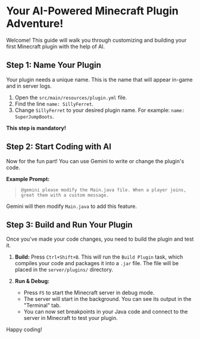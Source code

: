 # Your AI-Powered Minecraft Plugin Adventure!

Welcome! This guide will walk you through customizing and building your first Minecraft plugin with the help of AI.

## Step 1: Name Your Plugin

Your plugin needs a unique name. This is the name that will appear in-game and in server logs.

1.  Open the `src/main/resources/plugin.yml` file.
2.  Find the line `name: SillyFerret`.
3.  Change `SillyFerret` to your desired plugin name. For example: `name: SuperJumpBoots`.

**This step is mandatory!**

## Step 2: Start Coding with AI

Now for the fun part! You can use Gemini to write or change the plugin's code.

**Example Prompt:**

> `@gemini please modify the Main.java file. When a player joins, greet them with a custom message.`

Gemini will then modify `Main.java` to add this feature.

## Step 3: Build and Run Your Plugin

Once you've made your code changes, you need to build the plugin and test it.

1.  **Build:** Press `Ctrl+Shift+B`. This will run the `Build Plugin` task, which compiles your code and packages it into a `.jar` file. The file will be placed in the `server/plugins/` directory.

2.  **Run & Debug:**
    - Press `F5` to start the Minecraft server in debug mode.
    - The server will start in the background. You can see its output in the "Terminal" tab.
    - You can now set breakpoints in your Java code and connect to the server in Minecraft to test your plugin.

Happy coding!
